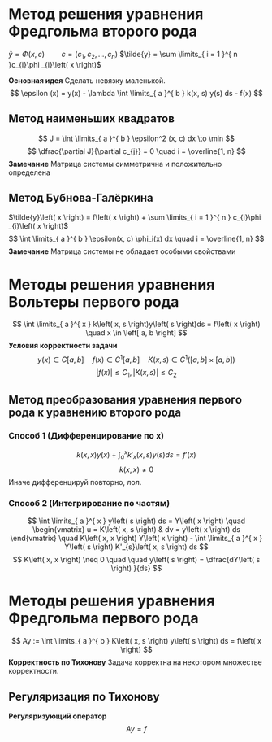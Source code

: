 # Метод решения уравнения Фредгольма второго рода
$\tilde{y} = \Phi \left( x, c \right) \quad  \quad c = \left( c_{1}, c_{2}, \ldots, c_{n} \right)$
$\tilde{y} = \sum \limits_{ i = 1 }^{ n }c_{i}\phi _{i}\left( x \right)$

**Основная идея**
	Сделать невязку маленькой.
$$
\epsilon (x) = y(x) - \lambda \int \limits_{ a }^{ b } k(x, s) y(s) ds - f(x)
$$
## Метод наименьших квадратов
$$
J = \int \limits_{ a }^{ b } \epsilon^2 (x, c) dx \to \min
$$
$$
\dfrac{\partial J}{\partial c_{j}} = 0 \quad i = \overline{1, n}
$$
**Замечание**
	Матрица системы симметрична и положительно определена
## Метод Бубнова-Галёркина
$\tilde{y}\left( x \right) = f\left( x \right) + \sum \limits_{ i = 1 }^{ n } c_{i}\phi _{i}\left( x \right)$
$$
\int \limits_{ a }^{ b } \epsilon(x, c) \phi_i(x) dx \quad i = \overline{1, n}
$$
**Замечание**
	Матрица системы не обладает особыми свойствами

# Методы решения уравнения Вольтеры первого рода
$$
\int \limits_{ a }^{ x } k\left( x, s \right)y\left( s \right)ds = f\left( x \right) \quad x \in \left[ a, b \right]
$$
**Условия корректности задачи**
$$
y\left( x \right) \in C\left[ a, b \right] \quad f\left( x \right)\in C^{1}\left[ a, b \right] \quad K\left( x, s \right) \in C^{1}\left( \left[ a, b \right]\times \left[ a, b \right] \right)
$$
$$
|f(x)| \le C_1, |K(x, s)| \le C_2
$$

## Метод преобразования уравнения первого рода к уравнению второго рода
### Способ 1 (Дифференцирование по x)
$$
k(x, x) y(x) + \int_a^x k'_x(x, s)y(s) ds = f'(x)
$$
$$
k(x, x) \neq 0
$$
Иначе дифференцируй повторно, лол.
### Способ 2 (Интегрирование по частям)
$$
\int \limits_{ a }^{ x } y\left( s \right) ds = Y\left( x \right)  \quad   
\begin{vmatrix}
u = K\left( x, s \right) &  dv = y\left( x \right) ds
\end{vmatrix} \quad K\left( x, x \right) Y\left( x \right)  - \int \limits_{ a }^{ x } Y\left( s \right) K'_{s}\left( x, s \right) ds 
$$
$$
K\left( x, x \right)  \neq 0 \quad  \quad y\left( s \right)  = \dfrac{dY\left( s \right) }{ds}
$$

# Методы решения уравнения Фредгольма первого рода
$$
Ay := \int \limits_{ a }^{ b } K\left( x, s \right) y\left( s \right) ds = f\left( x \right)
$$
**Корректность по Тихонову**
	Задача корректна на некотором множестве корректности.


## Регуляризация по Тихонову
**Регуляризующий оператор**
$$
Ay=f
$$




